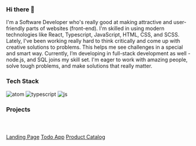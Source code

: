 ### Hi there 👋

I'm a Software Developer who's really good at making attractive and user-friendly parts of websites (front-end). I'm skilled in using modern technologies like React, Typescript, JavaScript, HTML, CSS, and SCSS. Lately, I've been working really hard to think critically and come up with creative solutions to problems. This helps me see challenges in a special and smart way.
Currently, I’m developing in full-stack development as well - node.js, and SQL joins my skill set. I'm eager to work with amazing people, solve tough problems, and make solutions that really matter.

### Tech Stack
![atom](https://github.com/HubertKlamann/HubertKlamann/assets/125998242/fff0d7a2-2437-407b-beaa-b93313c9c6d8)
![typescript](https://github.com/HubertKlamann/HubertKlamann/assets/125998242/ba3184d1-97f2-4670-911f-35d7eb1b64b1)
![js](https://github.com/HubertKlamann/HubertKlamann/assets/125998242/0fd6dcde-e889-4cd2-8863-b0ac4e385419)

### Projects
<a href="(https://hubertklamann.github.io/landing_store-nothing/)" target="blank"><img align="center" height="100" />Landing Page</a>
<a href="(https://hubertklamann.github.io/todo-app/)" target="blank"><img align="center" height="100" />Todo App</a>
<a href="[URL_REDIRECT](https://dreamteam-pl.github.io/product_catalog/)" target="blank"><img align="center" height="100" />Product Catalog</a>
